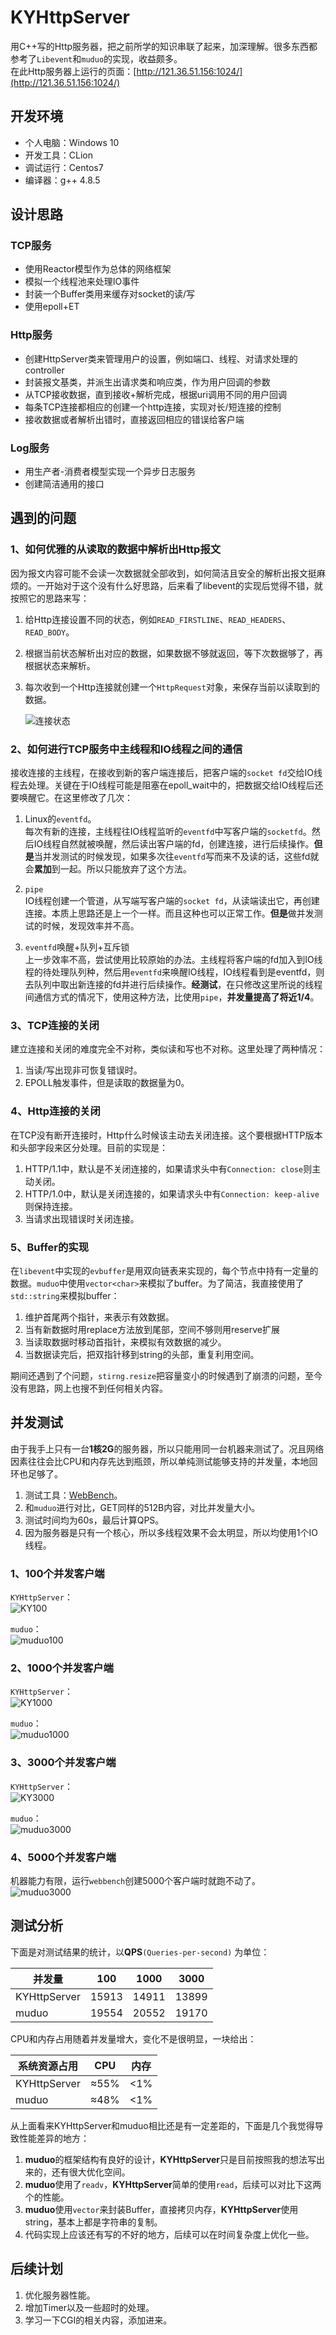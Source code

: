 # KYHttpServer
用C++写的Http服务器，把之前所学的知识串联了起来，加深理解。很多东西都参考了`Libevent`和`muduo`的实现，收益颇多。  
在此Http服务器上运行的页面：[http://121.36.51.156:1024/](http://121.36.51.156:1024/)
## 开发环境
- 个人电脑：Windows 10
- 开发工具：CLion
- 调试运行：Centos7
- 编译器：g++ 4.8.5

## 设计思路
### TCP服务
- 使用Reactor模型作为总体的网络框架
- 模拟一个线程池来处理IO事件
- 封装一个Buffer类用来缓存对socket的读/写
- 使用epoll+ET

### Http服务
- 创建HttpServer类来管理用户的设置，例如端口、线程、对请求处理的controller
- 封装报文基类，并派生出请求类和响应类，作为用户回调的参数
- 从TCP接收数据，直到接收+解析完成，根据uri调用不同的用户回调
- 每条TCP连接都相应的创建一个http连接，实现对长/短连接的控制
- 接收数据或者解析出错时，直接返回相应的错误给客户端

### Log服务
- 用生产者-消费者模型实现一个异步日志服务
- 创建简洁通用的接口

## 遇到的问题
### 1、如何优雅的从读取的数据中解析出Http报文
因为报文内容可能不会读一次数据就全部收到，如何简洁且安全的解析出报文挺麻烦的。一开始对于这个没有什么好思路，后来看了libevent的实现后觉得不错，就按照它的思路来写：  

1. 给Http连接设置不同的状态，例如`READ_FIRSTLINE`、`READ_HEADERS`、`READ_BODY`。
2. 根据当前状态解析出对应的数据，如果数据不够就返回，等下次数据够了，再根据状态来解析。
3. 每次收到一个Http连接就创建一个`HttpRequest`对象，来保存当前以读取到的数据。

	![连接状态](imgs/conn_state.png)

### 2、如何进行TCP服务中主线程和IO线程之间的通信
接收连接的主线程，在接收到新的客户端连接后，把客户端的`socket fd`交给IO线程去处理。关键在于IO线程可能是阻塞在epoll_wait中的，把数据交给IO线程后还要唤醒它。在这里修改了几次：
  
1. Linux的`eventfd`。  
每次有新的连接，主线程往IO线程监听的`eventfd`中写客户端的`socketfd`。然后IO线程自然就被唤醒，然后读出客户端的fd，创建连接，进行后续操作。**但是**当并发测试的时候发现，如果多次往`eventfd`写而来不及读的话，这些fd就会**累加**到一起。所以只能放弃了这个方法。

2. `pipe`  
IO线程创建一个管道，从写端写客户端的`socket fd`，从读端读出它，再创建连接。本质上思路还是上一个一样。而且这种也可以正常工作。**但是**做并发测试的时候，发现效率并不高。

3. `eventfd`唤醒+队列+互斥锁  
上一步效率不高，尝试使用比较原始的办法。主线程将客户端的fd加入到IO线程的待处理队列种，然后用`eventfd`来唤醒IO线程，IO线程看到是eventfd，则去队列中取出新连接的fd并进行后续操作。**经测试**，在只修改这里所说的线程间通信方式的情况下，使用这种方法，比使用`pipe`，**并发量提高了将近1/4**。

### 3、TCP连接的关闭
建立连接和关闭的难度完全不对称，类似读和写也不对称。这里处理了两种情况：
  
1. 当读/写出现非可恢复错误时。
2. EPOLL触发事件，但是读取的数据量为0。

### 4、Http连接的关闭
在TCP没有断开连接时，Http什么时候该主动去关闭连接。这个要根据HTTP版本和头部字段来区分处理。目前的实现是：  

1. HTTP/1.1中，默认是不关闭连接的，如果请求头中有`Connection: close`则主动关闭。
2. HTTP/1.0中，默认是关闭连接的，如果请求头中有`Connection: keep-alive`则保持连接。
3. 当请求出现错误时关闭连接。

### 5、Buffer的实现
在`libevent`中实现的`evbuffer`是用双向链表来实现的，每个节点中持有一定量的数据。`muduo`中使用`vector<char>`来模拟了buffer。为了简洁，我直接使用了`std::string`来模拟buffer：

1. 维护首尾两个指针，来表示有效数据。
2. 当有新数据时用replace方法放到尾部，空间不够则用reserve扩展
3. 当读取数据时移动首指针，来模拟有效数据的减少。
4. 当数据读完后，把双指针移到string的头部，重复利用空间。

期间还遇到了个问题，`stirng.resize`把容量变小的时候遇到了崩溃的问题，至今没有思路，网上也搜不到任何相关内容。

## 并发测试
由于我手上只有一台**1核2G**的服务器，所以只能用同一台机器来测试了。况且网络因素往往会比CPU和内存先达到瓶颈，所以单纯测试能够支持的并发量，本地回环也足够了。  

1. 测试工具：[WebBench](https://github.com/EZLippi/WebBench)。
2. 和`muduo`进行对比，GET同样的512B内容，对比并发量大小。
3. 测试时间均为60s，最后计算QPS。  
4. 因为服务器是只有一个核心，所以多线程效果不会太明显，所以均使用1个IO线程。


### 1、100个并发客户端
`KYHttpServer`：  
	![KY100](imgs/KY100.png)

`muduo`：  
	![muduo100](imgs/muduo100.png)
### 2、1000个并发客户端
`KYHttpServer`：  
	![KY1000](imgs/KY1000.png)

`muduo`：  
	![muduo1000](imgs/muduo1000.png)
### 3、3000个并发客户端

`KYHttpServer`：  
	![KY3000](imgs/KY3000.png)

`muduo`：  
	![muduo3000](imgs/muduo3000.png)
### 4、5000个并发客户端
机器能力有限，运行`webbench`创建5000个客户端时就跑不动了。  
	![muduo3000](imgs/forkerror.png)

## 测试分析
下面是对测试结果的统计，以**QPS**`(Queries-per-second)` 为单位：

| 并发量| 100 | 1000 | 3000 |
| - | :-: | :-: | :-: |
| KYHttpServer | 15913| 14911 | 13899 |
| muduo | 19554 | 20552 | 19170 |

CPU和内存占用随着并发量增大，变化不是很明显，一块给出：

| 系统资源占用| CPU | 内存 |
|-| :-: | :-: |
| KYHttpServer | ≈55% | <1% |
| muduo | ≈48% |  <1% |

从上面看来KYHttpServer和muduo相比还是有一定差距的，下面是几个我觉得导致性能差异的地方：

1. **muduo**的框架结构有良好的设计，**KYHttpServer**只是目前按照我的想法写出来的，还有很大优化空间。
2. **muduo**使用了`readv`，**KYHttpServer**简单的使用`read`，后续可以对比下这两个的性能。
3. **muduo**使用`vector`来封装Buffer，直接拷贝内存，**KYHttpServer**使用string，基本上都是字符串的复制。
4. 代码实现上应该还有写的不好的地方，后续可以在时间复杂度上优化一些。

## 后续计划

1. 优化服务器性能。
2. 增加Timer以及一些超时的处理。
3. 学习一下CGI的相关内容，添加进来。